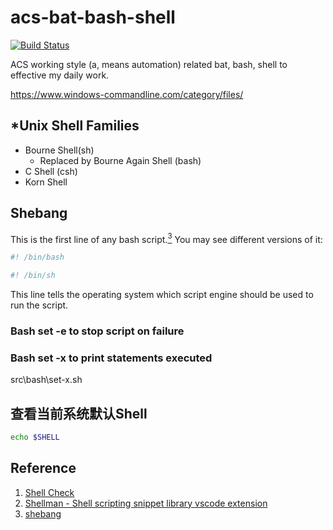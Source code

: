 # acs-bat-bash-shell

[![Build Status](https://travis-ci.org/liuning0820/acs-bat-shell.svg?branch=master)](https://travis-ci.org/liuning0820/acs-bat-shell)

ACS working style (a, means automation) related bat, bash, shell to effective my daily work.

<https://www.windows-commandline.com/category/files/>

## *Unix Shell Families

- Bourne Shell(sh)
  - Replaced by Bourne Again Shell (bash)
- C Shell (csh)
- Korn Shell

## Shebang

This is the first line of any bash script.[<sup>3</sup>](#reference)
You may see different versions of it:

```sh
#! /bin/bash

#! /bin/sh
```

This line tells the operating system which script engine should be used to run the script.

### Bash set -e to stop script on failure

### Bash set -x to print statements executed

src\bash\set-x.sh

## 查看当前系统默认Shell

```sh
echo $SHELL
```

## Reference

1. [Shell Check](./docs/shellcheck.md)
2. [Shellman - Shell scripting snippet library vscode extension](https://marketplace.visualstudio.com/items?itemName=Remisa.shellman)
3. [shebang](https://en.wikipedia.org/wiki/Shebang_(Unix))
